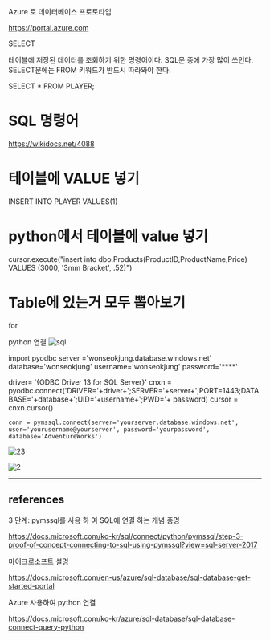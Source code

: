 Azure 로 데이터베이스 프로토타입 

https://portal.azure.com


SELECT

테이블에 저장된 데이터를 조회하기 위한 명령어이다.
SQL문 중에 가장 많이 쓰인다.
SELECT문에는 FROM 키워드가 반드시 따라와야 한다.


SELECT * FROM PLAYER;


# SQL 명령어

https://wikidocs.net/4088

# 테이블에 VALUE 넣기

INSERT INTO PLAYER VALUES(1)


# python에서 테이블에 value 넣기

 cursor.execute("insert into dbo.Products(ProductID,ProductName,Price) VALUES (3000, '3mm Bracket', .52)")
 
 
# Table에 있는거 모두 뽑아보기 
for 



python 연결
![sql](https://user-images.githubusercontent.com/11300712/40904365-816b1866-6815-11e8-92f1-c27c75dd929d.JPG)

import pyodbc
server ='wonseokjung.database.windows.net'
database='wonseokjung'
username='wonseokjung'
password='****'

driver= '{ODBC Driver 13 for SQL Server}'
cnxn = pyodbc.connect('DRIVER='+driver+';SERVER='+server+';PORT=1443;DATABASE='+database+';UID='+username+';PWD='+ password)
cursor = cnxn.cursor()

`conn = pymssql.connect(server='yourserver.database.windows.net', user='yourusername@yourserver', password='yourpassword', database='AdventureWorks')`


![23](https://user-images.githubusercontent.com/11300712/40948142-93b895c0-68a1-11e8-9822-cda7ed41351b.JPG)



![2](https://user-images.githubusercontent.com/11300712/40948143-93e20982-68a1-11e8-9b2f-19e201825053.JPG)




---

## references


3 단계: pymssql를 사용 하 여 SQL에 연결 하는 개념 증명

https://docs.microsoft.com/ko-kr/sql/connect/python/pymssql/step-3-proof-of-concept-connecting-to-sql-using-pymssql?view=sql-server-2017


마이크로소프트 설명 

https://docs.microsoft.com/en-us/azure/sql-database/sql-database-get-started-portal


Azure 사용하여 python 연결

https://docs.microsoft.com/ko-kr/azure/sql-database/sql-database-connect-query-python

